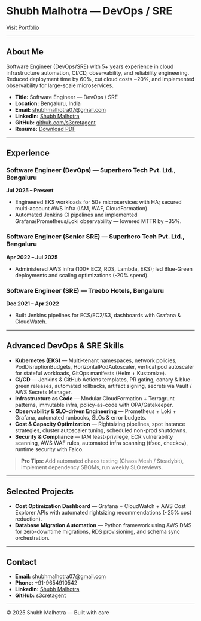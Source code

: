 # Shubh Malhotra — DevOps / SRE

[Visit Portfolio](https://s3cretagent.github.io/portfolio/)  

---

## About Me

Software Engineer (DevOps/SRE) with 5+ years experience in cloud infrastructure automation, CI/CD, observability, and reliability engineering.  
Reduced deployment time by 60%, cut cloud costs ~20%, and implemented observability for large-scale microservices.

- **Title:** Software Engineer — DevOps / SRE  
- **Location:** Bengaluru, India  
- **Email:** [shubhmalhotra07@gmail.com](mailto:shubhmalhotra07@gmail.com)  
- **LinkedIn:** [Shubh Malhotra](https://www.linkedin.com/in/shubh-malhotra-881b47ab)  
- **GitHub:** [github.com/s3cretagent](https://github.com/s3cretagent)  
- **Resume:** [Download PDF](resume.pdf)

---

## Experience

### Software Engineer (DevOps) — Superhero Tech Pvt. Ltd., Bengaluru
**Jul 2025 – Present**  
- Engineered EKS workloads for 50+ microservices with HA; secured multi-account AWS infra (IAM, WAF, CloudFormation).  
- Automated Jenkins CI pipelines and implemented Grafana/Prometheus/Loki observability — lowered MTTR by ~35%.

### Software Engineer (Senior SRE) — Superhero Tech Pvt. Ltd., Bengaluru
**Apr 2022 – Jul 2025**  
- Administered AWS infra (100+ EC2, RDS, Lambda, EKS); led Blue-Green deployments and scaling optimizations (-20% spend).

### Software Engineer (SRE) — Treebo Hotels, Bengaluru
**Dec 2021 – Apr 2022**  
- Built Jenkins pipelines for ECS/EC2/S3, dashboards with Grafana & CloudWatch.

---

## Advanced DevOps & SRE Skills

- **Kubernetes (EKS)** — Multi-tenant namespaces, network policies, PodDisruptionBudgets, HorizontalPodAutoscaler, vertical pod autoscaler for stateful workloads, GitOps manifests (Helm + Kustomize).  
- **CI/CD** — Jenkins & GitHub Actions templates, PR gating, canary & blue-green releases, automated rollbacks, artifact signing, secrets via Vault / AWS Secrets Manager.  
- **Infrastructure as Code** — Modular CloudFormation + Terragrunt patterns, immutable infra, policy-as-code with OPA/Gatekeeper.  
- **Observability & SLO-driven Engineering** — Prometheus + Loki + Grafana, automated runbooks, SLOs & error budgets.  
- **Cost & Capacity Optimization** — Rightsizing pipelines, spot instance strategies, cluster autoscaler tuning, scheduled non-prod shutdowns.  
- **Security & Compliance** — IAM least-privilege, ECR vulnerability scanning, AWS WAF rules, automated infra scanning (tfsec, checkov), runtime security with Falco.  

> **Pro Tips:** Add automated chaos testing (Chaos Mesh / Steadybit), implement dependency SBOMs, run weekly SLO reviews.

---

## Selected Projects

- **Cost Optimization Dashboard** — Grafana + CloudWatch + AWS Cost Explorer APIs with automated rightsizing recommendations (~25% cost reduction).  
- **Database Migration Automation** — Python framework using AWS DMS for zero-downtime migrations, RDS provisioning, and schema sync orchestration.

---

## Contact

- **Email:** [shubhmalhotra07@gmail.com](mailto:shubhmalhotra07@gmail.com)  
- **Phone:** +91-9654910542  
- **LinkedIn:** [Shubh Malhotra](https://www.linkedin.com/in/shubh-malhotra-881b47ab)  
- **GitHub:** [s3cretagent](https://github.com/s3cretagent)

---

© 2025 Shubh Malhotra — Built with care
